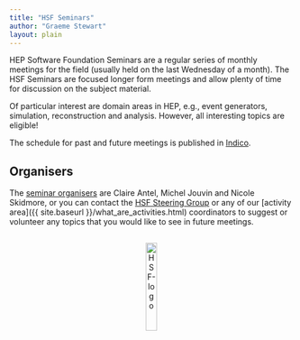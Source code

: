 ```yaml
---
title: "HSF Seminars"
author: "Graeme Stewart"
layout: plain
---
```


HEP Software Foundation Seminars are a regular series of monthly meetings for
the field (usually held on the last Wednesday of a month). The HSF Seminars are
focused longer form meetings and allow plenty of time for discussion on the
subject material.

Of particular interest are domain areas in HEP, e.g., event generators,
simulation, reconstruction and analysis. However, all interesting topics are
eligible!

The schedule for past and future meetings is published in
[Indico](https://indico.cern.ch/category/18810/).

## Organisers

The [seminar organisers](mailto:claire.antel@cern.ch,michel.jouvin@ijclab.in2p3.fr,nicola.skidmore@cern.ch) are Claire Antel, Michel Jouvin and Nicole Skidmore, or
you can contact the [HSF Steering Group](mailto:hsf-steering@googlegroups.com)
or any of our [activity area]({{ site.baseurl }}/what_are_activities.html)
coordinators to suggest or volunteer any topics that you would like to see in
future meetings.


<p align=center>
<img src="{{ '/images/HSF-logo/hsf-logo-seminar.svg' | relative_url }}"
  alt="HSF-logo" style="display: inline-block; width:20%; margin:3%">
</p>
